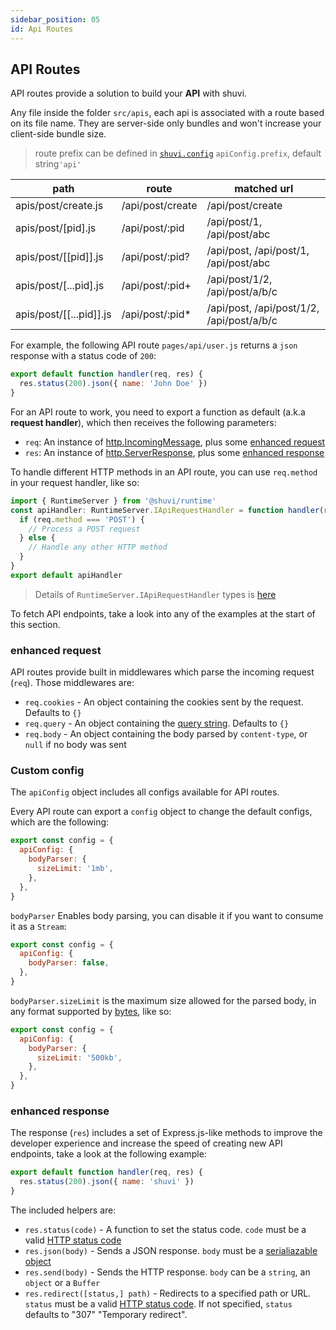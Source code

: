```yaml
---
sidebar_position: 05
id: Api Routes
---
```


## API Routes

API routes provide a solution to build your **API** with shuvi.

Any file inside the folder `src/apis`, each api is associated with a route based on its file name. They are server-side only bundles and won't increase your client-side bundle size.

> route prefix can be defined in [`shuvi.config`](../api-reference/config.md#apiconfig) `apiConfig.prefix`, default string`'api'`

| path                           | route                        | matched url                                  |
| ------------------------------ | ---------------------------- | -------------------------------------------- |
| apis/post/create.js            | /api/post/create             | /api/post/create                             |
| apis/post/[pid].js             | /api/post/:pid               | /api/post/1, /api/post/abc                   |
| apis/post/[[pid]].js           | /api/post/:pid?              | /api/post, /api/post/1, /api/post/abc        |
| apis/post/[...pid].js          | /api/post/:pid+              | /api/post/1/2, /api/post/a/b/c               |
| apis/post/[[...pid]].js        | /api/post/:pid*              | /api/post, /api/post/1/2, /api/post/a/b/c    |

For example, the following API route `pages/api/user.js` returns a `json` response with a status code of `200`:

```js
export default function handler(req, res) {
  res.status(200).json({ name: 'John Doe' })
}
```

For an API route to work, you need to export a function as default (a.k.a **request handler**), which then receives the following parameters:

- `req`: An instance of [http.IncomingMessage](https://nodejs.org/api/http.html#http_class_http_incomingmessage), plus some [enhanced request](#enhanced-request)
- `res`: An instance of [http.ServerResponse](https://nodejs.org/api/http.html#http_class_http_serverresponse), plus some [enhanced response](#enhanced-response)

To handle different HTTP methods in an API route, you can use `req.method` in your request handler, like so:

```ts
import { RuntimeServer } from '@shuvi/runtime'
const apiHandler: RuntimeServer.IApiRequestHandler = function handler(req, res) {
  if (req.method === 'POST') {
    // Process a POST request
  } else {
    // Handle any other HTTP method
  }
}
export default apiHandler
```

> Details of `RuntimeServer.IApiRequestHandler` types is [here](../api/runtime/modules/RuntimeServer.md#iapirequesthandler)

To fetch API endpoints, take a look into any of the examples at the start of this section.

### enhanced request

API routes provide built in middlewares which parse the incoming request (`req`). Those middlewares are:

- `req.cookies` - An object containing the cookies sent by the request. Defaults to `{}`
- `req.query` - An object containing the [query string](https://en.wikipedia.org/wiki/Query_string). Defaults to `{}`
- `req.body` - An object containing the body parsed by `content-type`, or `null` if no body was sent

### Custom config

The `apiConfig` object includes all configs available for API routes.

Every API route can export a `config` object to change the default configs, which are the following:

```js
export const config = {
  apiConfig: {
    bodyParser: {
      sizeLimit: '1mb',
    },
  },
}
```

`bodyParser` Enables body parsing, you can disable it if you want to consume it as a `Stream`:

```js
export const config = {
  apiConfig: {
    bodyParser: false,
  },
}
```

`bodyParser.sizeLimit` is the maximum size allowed for the parsed body, in any format supported by [bytes](https://github.com/visionmedia/bytes.js), like so:

```js
export const config = {
  apiConfig: {
    bodyParser: {
      sizeLimit: '500kb',
    },
  },
}
```

### enhanced response

The response (`res`) includes a set of Express.js-like methods to improve the developer experience and increase the speed of creating new API endpoints, take a look at the following example:

```js
export default function handler(req, res) {
  res.status(200).json({ name: 'shuvi' })
}
```

The included helpers are:

- `res.status(code)` - A function to set the status code. `code` must be a valid [HTTP status code](https://en.wikipedia.org/wiki/List_of_HTTP_status_codes)
- `res.json(body)` - Sends a JSON response. `body` must be a [serialiazable object](https://developer.mozilla.org/en-US/docs/Glossary/Serialization)
- `res.send(body)` - Sends the HTTP response. `body` can be a `string`, an `object` or a `Buffer`
- `res.redirect([status,] path)` - Redirects to a specified path or URL. `status` must be a valid [HTTP status code](https://en.wikipedia.org/wiki/List_of_HTTP_status_codes). If not specified, `status` defaults to "307" "Temporary redirect".
